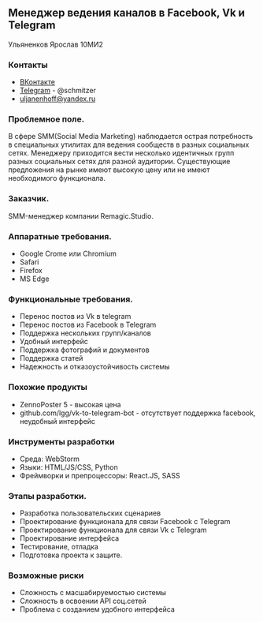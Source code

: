 ## Менеджер ведения каналов в Facebook, Vk и Telegram
Ульяненков Ярослав 10МИ2
### Контакты
* [ВКонтакте](https://vk.com/schmitzer)
* [Telegram](https://t.me/schmitzer) - @schmitzer
* uljanenhoff@yandex.ru

### Проблемное поле. 
В сфере SMM(Social Media Marketing) наблюдается острая потребность в специальных утилитах для ведения сообществ в разных социальных сетях. Менеджеру приходитcя вести несколько идентичных групп разных социальных сетях для разной аудитории. Существующие предложения на рынке имеют высокую цену или не имеют необходимого функционала.

### Заказчик.
SMM-менеджер компании Remagic.Studio.

### Аппаратные требования.
* Google Crome или Chromium
* Safari
* Firefox
* MS Edge

### Функциональные требования.
* Перенос постов из Vk в telegram
* Перенос постов из Facebook в Telegram
* Поддержка нескольких групп/каналов
* Удобный интерфейс
* Поддержка фотографий и документов
* Поддержка статей
* Надежность и отказоустойчивость системы

### Похожие продукты
* ZennoPoster 5 - высокая цена
* github.com/lgg/vk-to-telegram-bot - отсутствует поддержка facebook, неудобный интерфейс

### Инструменты разработки
* Среда: WebStorm
* Языки: HTML/JS/CSS, Python
* Фреймворки и препроцессоры: React.JS, SASS

### Этапы разработки.
* Разработка пользовательских сценариев
* Проектирование функционала для связи Facebook с Telegram
* Проектирование функционала для связи Vk c Telegram
* Проектирование интерфейса
* Тестирование, отладка
* Подготовка проекта к защите.

### Возможные риски
* Сложность с масшабируемостью системы
* Сложность в освоении API соц.сетей
* Проблема с созданием удобного интерфейса
